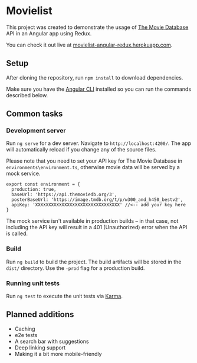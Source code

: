 # Movielist

This project was created to demonstrate the usage of [The Movie Database](https://www.themoviedb.org) API in an Angular app using Redux.

You can check it out live at [movielist-angular-redux.herokuapp.com](http://movielist-angular-redux.herokuapp.com).

## Setup

After cloning the repository, run `npm install` to download dependencies.

Make sure you have the [Angular CLI](https://github.com/angular/angular-cli) installed so you can run the commands described below.

## Common tasks

### Development server

Run `ng serve` for a dev server. Navigate to `http://localhost:4200/`. The app will automatically reload if you change any of the source files.

Please note that you need to set your API key for The Movie Database in `environments\environment.ts`, otherwise movie data will be served by a mock service.

```
export const environment = {
  production: true,
  baseUrl: 'https://api.themoviedb.org/3',
  posterBaseUrl: 'https://image.tmdb.org/t/p/w300_and_h450_bestv2',
  apiKey: 'XXXXXXXXXXXXXXXXXXXXXXXXXXXXXXXX' //<-- add your key here
}
```

The mock service isn't available in production builds – in that case, not including the API key will result in a 401 (Unauthorized) error when the API is called.

### Build

Run `ng build` to build the project. The build artifacts will be stored in the `dist/` directory. Use the `-prod` flag for a production build.

### Running unit tests

Run `ng test` to execute the unit tests via [Karma](https://karma-runner.github.io).

## Planned additions

- Caching
- e2e tests
- A search bar with suggestions
- Deep linking support
- Making it a bit more mobile-friendly
